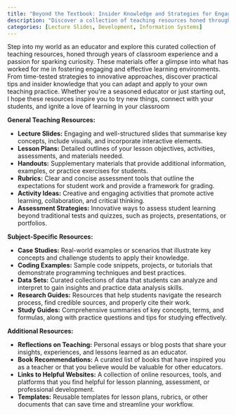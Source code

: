 ```yaml
---
title: "Beyond the Textbook: Insider Knowledge and Strategies for Engaging Learners"
description: "Discover a collection of teaching resources honed through years of classroom experience and a passion for sparking curiosity."
categories: [Lecture Slides, Development, Information Systems]
---
```


Step into my world as an educator and explore this curated collection of teaching resources, honed through years of classroom experience and a passion for sparking curiosity.  These materials offer a glimpse into what has worked for me in fostering engaging and effective learning environments.  From time-tested strategies to innovative approaches, discover practical tips and insider knowledge that you can adapt and apply to your own teaching practice. Whether you're a seasoned educator or just starting out, I hope these resources inspire you to try new things, connect with your students, and ignite a love of learning in your classroom


**General Teaching Resources:**

* **Lecture Slides:** Engaging and well-structured slides that summarise key concepts, include visuals, and incorporate interactive elements.
* **Lesson Plans:** Detailed outlines of your lesson objectives, activities, assessments, and materials needed.
* **Handouts:** Supplementary materials that provide additional information, examples, or practice exercises for students.
* **Rubrics:** Clear and concise assessment tools that outline the expectations for student work and provide a framework for grading.
* **Activity Ideas:** Creative and engaging activities that promote active learning, collaboration, and critical thinking.
* **Assessment Strategies:** Innovative ways to assess student learning beyond traditional tests and quizzes, such as projects, presentations, or portfolios.

**Subject-Specific Resources:**

* **Case Studies:** Real-world examples or scenarios that illustrate key concepts and challenge students to apply their knowledge.
* **Coding Examples:** Sample code snippets, projects, or tutorials that demonstrate programming techniques and best practices.
* **Data Sets:** Curated collections of data that students can analyze and interpret to gain insights and practice data analysis skills.
* **Research Guides:** Resources that help students navigate the research process, find credible sources, and properly cite their work.
* **Study Guides:** Comprehensive summaries of key concepts, terms, and formulas, along with practice questions and tips for studying effectively.

**Additional Resources:**

* **Reflections on Teaching:** Personal essays or blog posts that share your insights, experiences, and lessons learned as an educator.
* **Book Recommendations:** A curated list of books that have inspired you as a teacher or that you believe would be valuable for other educators.
* **Links to Helpful Websites:** A collection of online resources, tools, and platforms that you find helpful for lesson planning, assessment, or professional development.
* **Templates:** Reusable templates for lesson plans, rubrics, or other documents that can save time and streamline your workflow.
